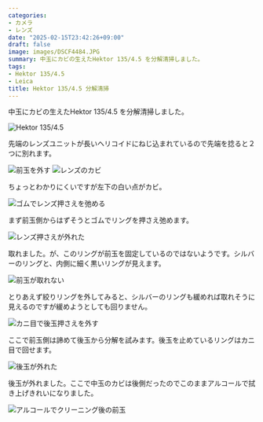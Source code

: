 ```yaml
---
categories:
- カメラ
- レンズ
date: "2025-02-15T23:42:26+09:00"
draft: false
image: images/DSCF4484.JPG
summary: 中玉にカビの生えたHektor 135/4.5 を分解清掃しました。
tags:
- Hektor 135/4.5
- Leica
title: Hektor 135/4.5 分解清掃
---
```


中玉にカビの生えたHektor 135/4.5 を分解清掃しました。

![Hektor 135/4.5](./images/DSCF4473.JPG)

先端のレンズユニットが長いヘリコイドにねじ込まれているので先端を捻ると２つに別れます。

![前玉を外す](./images/DSCF4474.JPG) ![レンズのカビ](./images/DSCF4475.JPG)

ちょっとわかりにくいですが左下の白い点がカビ。

![ゴムでレンズ押さえを弛める](./images/DSCF4477.JPG)

まず前玉側からはずそうとゴムでリングを押さえ弛めます。

![レンズ押さえが外れた](./images/DSCF4478.JPG)

取れました。が、このリングが前玉を固定しているのではないようです。シルバーのリングと、内側に細く黒いリングが見えます。

![前玉が取れない](./images/DSCF4479.JPG)

とりあえず絞りリングを外してみると、シルバーのリングも緩めれば取れそうに見えるのですが緩めようとしても回りません。

![カニ目で後玉押さえを外す](./images/DSCF4480.JPG)

ここで前玉側は諦めて後玉から分解を試みます。後玉を止めているリングはカニ目で回せます。

![後玉が外れた](./images/DSCF4481.JPG)

後玉が外れました。ここで中玉のカビは後側だったのでこのままアルコールで拭き上げきれいになりました。

![アルコールでクリーニング後の前玉](./images/DSCF4484.JPG)
